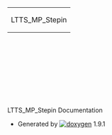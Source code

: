 <div id="top">

<div id="titlearea">

<table cellspacing="0" cellpadding="0">

<tbody>

<tr style="height: 56px;">

<td id="projectalign" style="padding-left: 0.5em;">

<div id="projectname">LTTS_MP_Stepin</div>

</td>

</tr>

</tbody>

</table>

</div>

<script type="text/javascript">/* @license magnet:?xt=urn:btih:cf05388f2679ee054f2beb29a391d25f4e673ac3&amp;dn=gpl-2.0.txt GPL-v2 */ var searchBox = new SearchBox("searchBox", "search",false,'Search','.html'); /* @license-end */</script> <script type="text/javascript">/* @license magnet:?xt=urn:btih:cf05388f2679ee054f2beb29a391d25f4e673ac3&amp;dn=gpl-2.0.txt GPL-v2 */ $(function() { initMenu('',true,false,'search.php','Search'); $(document).ready(function() { init_search(); }); }); /* @license-end */</script></div>

<script type="text/javascript">/* @license magnet:?xt=urn:btih:cf05388f2679ee054f2beb29a391d25f4e673ac3&amp;dn=gpl-2.0.txt GPL-v2 */ $(document).ready(function(){initNavTree('index.html',''); initResizable(); }); /* @license-end */</script>

<div id="doc-content">

<div id="MSearchResultsWindow"><iframe src="javascript:void(0)" frameborder="0" name="MSearchResults" id="MSearchResults"></iframe></div>

<div class="header">

<div class="headertitle">

<div class="title">LTTS_MP_Stepin Documentation</div>

</div>

</div>

</div>

<div id="nav-path" class="navpath">

*   Generated by [![doxygen](doxygen.svg)](https://www.doxygen.org/index.html) 1.9.1

</div>
